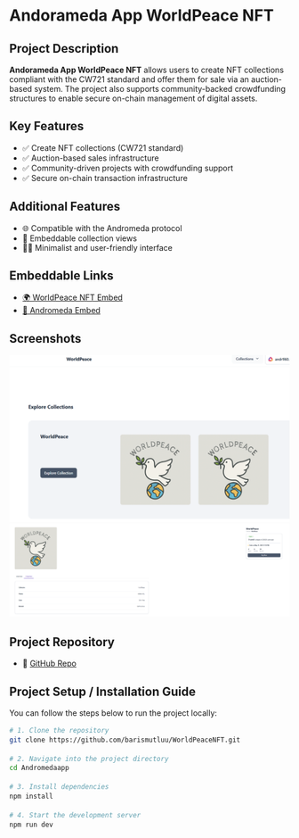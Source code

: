 # Andorameda App WorldPeace NFT

## Project Description

**Andorameda App WorldPeace NFT** allows users to create NFT collections compliant with the CW721 standard and offer them for sale via an auction-based system. The project also supports community-backed crowdfunding structures to enable secure on-chain management of digital assets.

## Key Features

- ✅ Create NFT collections (CW721 standard)
- ✅ Auction-based sales infrastructure
- ✅ Community-driven projects with crowdfunding support
- ✅ Secure on-chain transaction infrastructure

## Additional Features

- 🌐 Compatible with the Andromeda protocol
- 🧩 Embeddable collection views
- 🧑‍💻 Minimalist and user-friendly interface

## Embeddable Links

- [🌍 WorldPeace NFT Embed](https://embeddables.andromedaprotocol.io/andromeda-1/worldpeace-)
- [🚀 Andromeda Embed](https://embeddables.andromedaprotocol.io/andromeda-1/andromeda-)

## Screenshots

![WorldPeace NFT Collection](/src/screenshots/worldpeace-collection.png)
![WorldPeace NFT Collection](/src/screenshots/worldpeace-collectionn.png)

## Project Repository

- 🔗 [GitHub Repo](https://github.com/barismutluu/WorldPeaceNFT.git)

## Project Setup / Installation Guide

You can follow the steps below to run the project locally:

```bash
# 1. Clone the repository
git clone https://github.com/barismutluu/WorldPeaceNFT.git

# 2. Navigate into the project directory
cd Andromedaapp

# 3. Install dependencies
npm install

# 4. Start the development server
npm run dev
